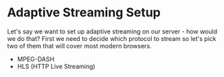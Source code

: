 Adaptive Streaming Setup
========================

Let's say we want to set up adaptive streaming on our server - how would we do that? First we need to decide which protocol to stream so let's pick two of them that will cover most modern browsers.

* MPEG-DASH
* HLS (HTTP Live Streaming)

